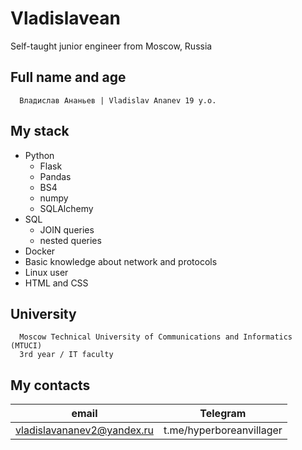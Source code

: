 # Vladislavean
Self-taught junior engineer from Moscow, Russia

## Full name and age

```
  Владислав Ананьев | Vladislav Ananev 19 y.o.
```
## My stack
- Python
  - Flask
  - Pandas
  - BS4
  - numpy
  - SQLAlchemy
- SQL
    - JOIN queries
    - nested queries
- Docker
- Basic knowledge about network and protocols
- Linux user
- HTML and CSS

## University
```
  Moscow Technical University of Communications and Informatics (MTUCI)
  3rd year / IT faculty
```
## My contacts
| email                       | Telegram                  |
| --------------------------- | ------------------------- |
| vladislavananev2@yandex.ru  | t.me/hyperboreanvillager  |

